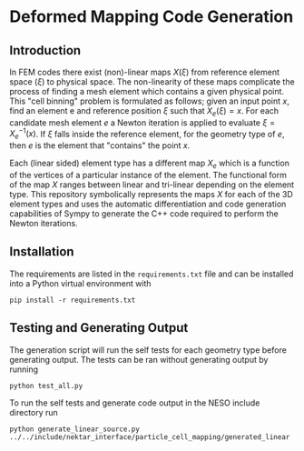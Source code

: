 # Deformed Mapping Code Generation
## Introduction

In FEM codes there exist (non)-linear maps $X(\xi)$ from reference element space ($\xi$) to physical space.
The non-linearity of these maps complicate the process of finding a mesh element which contains a given physical point. 
This "cell binning" problem is formulated as follows; given an input point $x$, find an element e and reference position $\xi$ such that $X_e(\xi) = x$.
For each candidate mesh element $e$ a Newton iteration is applied to evaluate $\xi = X_e^{-1}(x)$.
If $\xi$ falls inside the reference element, for the geometry type of $e$, then $e$ is the element that "contains" the point $x$.

Each (linear sided) element type has a different map $X_e$ which is a function of the vertices of a particular instance of the element.
The functional form of the map $X$ ranges between linear and tri-linear depending on the element type.
This repository symbolically represents the maps $X$ for each of the 3D element types and uses the automatic differentiation and code generation capabilities of Sympy to generate the C++ code required to perform the Newton iterations.

## Installation
The requirements are listed in the `requirements.txt` file and can be installed into a Python virtual environment with
```
pip install -r requirements.txt
```

## Testing and Generating Output
The generation script will run the self tests for each geometry type before generating output.
The tests can be ran without generating output by running
```
python test_all.py
```

To run the self tests and generate code output in the NESO include directory run
```
python generate_linear_source.py ../../include/nektar_interface/particle_cell_mapping/generated_linear
```

